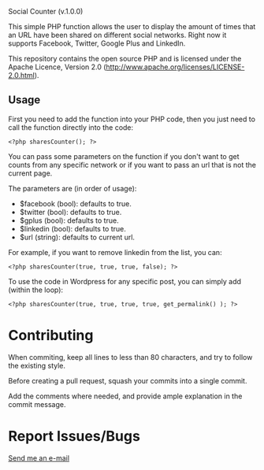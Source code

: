 Social Counter (v.1.0.0)

This simple PHP function allows the user to display the amount of times
that an URL have been shared on different social networks. Right now it
supports Facebook, Twitter, Google Plus and LinkedIn.

This repository contains the open source PHP and is licensed under the
Apache Licence, Version 2.0 (http://www.apache.org/licenses/LICENSE-2.0.html).


Usage
-----

First you need to add the function into your PHP code, then you just need
to call the function directly into the code:

	<?php sharesCounter(); ?>

You can pass some parameters on the function if you don't want to get counts
from any specific network or if you want to pass an url that is not the current
page.

The parameters are (in order of usage):

- $facebook (bool): defaults to true.
- $twitter (bool): defaults to true.
- $gplus (bool): defaults to true.
- $linkedin (bool): defaults to true.
- $url (string): defaults to current url.

For example, if you want to remove linkedin from the list, you can:

	<?php sharesCounter(true, true, true, false); ?>


To use the code in Wordpress for any specific post, you can simply add (within the loop):

	<?php sharesCounter(true, true, true, true, get_permalink() ); ?>



Contributing
===========

When commiting, keep all lines to less than 80 characters, and try to
follow the existing style.

Before creating a pull request, squash your commits into a single commit.

Add the comments where needed, and provide ample explanation in the
commit message.


Report Issues/Bugs
===============
[Send me an e-mail](mailto:gusfune@epicawesome.co)